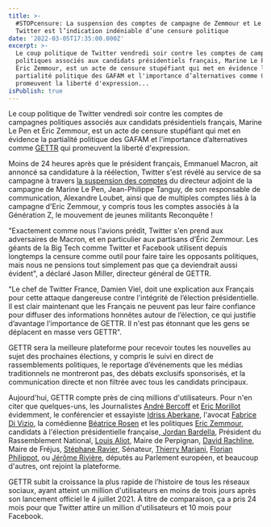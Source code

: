 ```yaml
---
title: >-
  #STOPcensure: La suspension des comptes de campagne de Zemmour et Le Pen par
  Twitter est l’indication indéniable d’une censure politique
date: '2022-03-05T17:35:00.000Z'
excerpt: >-
  Le coup politique de Twitter vendredi soir contre les comptes de campagnes
  politiques associés aux candidats présidentiels français, Marine Le Pen et
  Éric Zemmour, est un acte de censure stupéfiant qui met en évidence la
  partialité politique des GAFAM et l'importance d’alternatives comme GETTR qui
  promeuvent la liberté d'expression...
isPublish: true
---
```



Le coup politique de Twitter vendredi soir contre les comptes de campagnes politiques associés aux candidats présidentiels français, Marine Le Pen et Éric Zemmour, est un acte de censure stupéfiant qui met en évidence la partialité politique des GAFAM et l'importance d’alternatives comme [GETTR](https://gettr.onelink.me/Epfq/e3536848) qui promeuvent la liberté d'expression.

Moins de 24 heures après que le président français, Emmanuel Macron, ait annoncé sa candidature à la réélection, Twitter s'est révélé au service de sa campagne à travers [la suspension des comptes](https://twitter.com/GeWoessner/status/1499789552826859521) du directeur adjoint de la campagne de Marine Le Pen, Jean-Philippe Tanguy, de son responsable de communication, Alexandre Loubet, ainsi que de multiples comptes liés à la campagne d'Eric Zemmour, y compris tous les comptes associés à la Génération Z, le mouvement de jeunes militants Reconquête !

"Exactement comme nous l'avions prédit, Twitter s'en prend aux adversaires de Macron, et en particulier aux partisans d’Éric Zemmour. Les géants de la Big Tech comme Twitter et Facebook utilisent depuis longtemps la censure comme outil pour faire taire les opposants politiques, mais nous ne pensions tout simplement pas que ça deviendrait aussi évident", a déclaré Jason Miller, directeur général de GETTR.

"Le chef de Twitter France, Damien Viel, doit une explication aux Français pour cette attaque dangereuse contre l'intégrité de l’élection présidentielle. Il est clair maintenant que les Français ne peuvent pas leur faire confiance pour diffuser des informations honnêtes autour de l’élection, ce qui justifie d’avantage l’importance de GETTR. Il n'est pas étonnant que les gens se déplacent en masse vers GETTR".

GETTR sera la meilleure plateforme pour recevoir toutes les nouvelles au sujet des prochaines élections, y compris le suivi en direct de rassemblements politiques, le reportage d’événements que les médias traditionnels ne montreront pas, des débats exclusifs sponsorisés, et la communication directe et non filtrée avec tous les candidats principaux. 

Aujourd'hui, GETTR compte près de cinq millions d'utilisateurs. Pour n'en citer que quelques-uns, les Journalistes [André Bercoff](https://gettr.com/user/andrebercoff) et [Eric Morillot](https://gettr.com/user/ericmorillot) évidemment, le conférencier et essayiste [Idriss Aberkane](https://gettr.com/user/idrissaberkane), l'avocat [Fabrice Di Vizio](https://gettr.com/user/DIVIZIO1), la comédienne [Béatrice Rosen](https://gettr.com/user/bearosen) et les politiques [Eric Zemmour](https://gettr.com/user/zemmoureric), candidats à l'élection présidentielle française,[ Jordan Bardella](https://gettr.com/user/jbardella), Président du Rassemblement National, [Louis Aliot](https://gettr.com/user/louis_aliot), Maire de Perpignan, [David Rachline](https://gettr.com/user/david_rachline), Maire de Fréjus, [Stéphane Ravier](https://gettr.com/user/stephane_ravier), Sénateur, [Thierry Mariani](https://gettr.com/user/ThierryMARIANI), [Florian Philippot](https://gettr.com/user/f_philippot), ou [Jérôme Rivière](https://gettr.com/user/jerome_riviere), députés au Parlement européen, et beaucoup d'autres, ont rejoint la plateforme.

GETTR subit la croissance la plus rapide de l’histoire de tous les réseaux sociaux, ayant atteint un million d'utilisateurs en moins de trois jours après son lancement officiel le 4 juillet 2021. À titre de comparaison, ça a pris 24 mois pour que Twitter attire un million d'utilisateurs et 10 mois pour Facebook.
